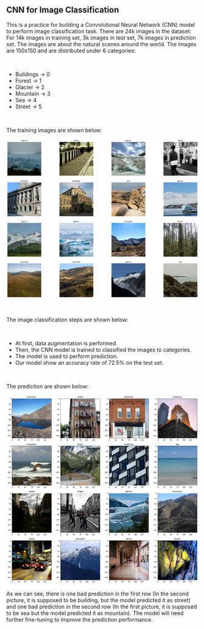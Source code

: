 ## CNN for Image Classification

This is a practice for building a Convolutional Neural Network (CNN) model to perform image classification task. There are 24k images in the dataset: For 14k images in training set, 3k images in test set, 7k images in prediction set. The images are about the natural scenes around the world. The images are 150x150 and are distributed under 6 categories:

</br>

- Buildings -> 0
- Forest -> 1
- Glacier -> 2
- Mountain -> 3
- Sea -> 4
- Street -> 5

</br>

The training images are shown below:

![](image/train_image.png)

</br>

The image classification steps are shown below:

</br>

- At first, data augmentation is performed.
- Then, the CNN model is trained to classified the images to categories.
- The model is used to perform prediction.
- Our model show an accuracy rate of 72.5% on the test set.

</br>

The prediction are shown below:

![](image/predict_image.png)

As we can see, there is one bad prediction in the first row (In the second picture, it is supposed to be building, but the model predicted it as street) and one bad prediction in the second row (In the first picture, it is supposed to be sea but the model predicted it as mountain). The model will need further fine-tuning to improve the prediction performance. 
